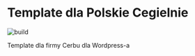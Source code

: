 # Template dla Polskie Cegielnie

![build](https://travis-ci.org/dpych/polskacegielnia-template.svg)

Template dla firmy Cerbu dla Wordpress-a

